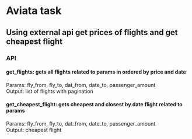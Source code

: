 # Aviata task
## Using external api get prices of flights and get cheapest flight

### API
#### get_flights: gets all flights related to params in ordered by price and date
Params: fly_from, fly_to, dat_from, date_to, passenger_amount\
Output: list of flights with pagination

#### get_cheapest_flight: gets cheapest and closest by date flight related to params
Params: fly_from, fly_to, dat_from, date_to, passenger_amount\
Output: cheapest flight
